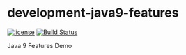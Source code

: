# development-java9-features
[![license](https://img.shields.io/github/license/mashape/apistatus.svg)](https://raw.githubusercontent.com/rajendarreddyj/development-java9-features/master/LICENSE)
[![Build Status](https://travis-ci.org/rajendarreddyj/development-java9-features.svg?branch=master)](https://travis-ci.org/rajendarreddyj/development-java9-features)

Java 9 Features Demo
